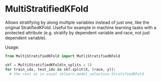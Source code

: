 # MultiStratifiedKFold
Allows stratifying by along multiple variables instead of just one, like the original StratifiedKFold. Useful for example in machine learning tasks with a protected attribute (e.g. stratify by dependent variable and race, not just dependent variable).

Usage:
```python
from MultiStratifiedKFold import MutliStratifiedKFold

skf = MultiStratifiedKFold(n_splits = 5)
for train_idx, test_idx in skf.split(X, (race, y)):
  # the rest as in usual sklearn.model_selection.StratifiedKFold
```
